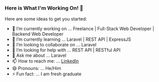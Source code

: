 ### Here is What I'm Working On! 👋

Here are some ideas to get you started:

- 🔭 I’m currently working on ... Freelance | Full-Stack Web Developer | Backend Web Developer
- 🌱 I’m currently learning ... Laravel | REST API | ExpressJS
- 👯 I’m looking to collaborate on ... Laravel
- 🤔 I’m looking for help with ... REST API | RESTful API
- 💬 Ask me about ... Laravel
- 📫 How to reach me: ... [LinkedIn](https://www.linkedin.com/in/adityabrillian/)
- 😄 Pronouns: ... He/Him
- ⚡ Fun fact: ... I am fresh graduate

